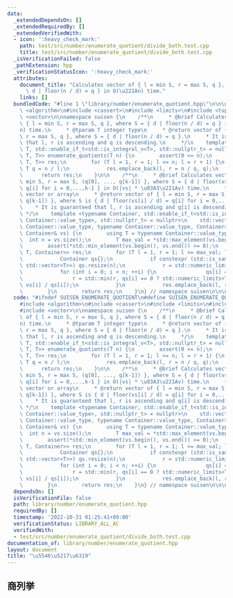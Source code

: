 ```yaml
---
data:
  _extendedDependsOn: []
  _extendedRequiredBy: []
  _extendedVerifiedWith:
  - icon: ':heavy_check_mark:'
    path: test/src/number/enumerate_quotient/divide_both.test.cpp
    title: test/src/number/enumerate_quotient/divide_both.test.cpp
  _isVerificationFailed: false
  _pathExtension: hpp
  _verificationStatusIcon: ':heavy_check_mark:'
  attributes:
    document_title: "Calculates vector of { l = min S, r = max S, q }, where S = {\
      \ d | floor(n / d) = q } in O(\u221An) time."
    links: []
  bundledCode: "#line 1 \"library/number/enumerate_quotient.hpp\"\n\n\n\n#include\
    \ <algorithm>\n#include <cassert>\n#include <limits>\n#include <tuple>\n#include\
    \ <vector>\n\nnamespace suisen {\n    /**\n     * @brief Calculates vector of\
    \ { l = min S, r = max S, q }, where S = { d | floor(n / d) = q } in O(\u221A\
    n) time.\n     * @tparam T integer type\n     * @return vector of { l = min S,\
    \ r = max S, q }, where S = { d | floor(n / d) = q }.\n     * It is guaranteed\
    \ that l, r is ascending and q is descending.\n     */\n    template <typename\
    \ T, std::enable_if_t<std::is_integral_v<T>, std::nullptr_t> = nullptr>\n    std::vector<std::tuple<T,\
    \ T, T>> enumerate_quotients(T n) {\n        assert(0 <= n);\n        std::vector<std::tuple<T,\
    \ T, T>> res;\n        for (T l = 1, r = 1; l <= n; l = r + 1) {\n           \
    \ T q = n / l;\n            res.emplace_back(l, r = n / q, q);\n        }\n  \
    \      return res;\n    }\n\n    /**\n     * @brief Calculates vector of { l =\
    \ min S, r = max S, (q[0], ..., q[k-1]) }, where S = { d | floor(vs[i] / d) =\
    \ q[i] for i = 0,...,k-1 } in O(|vs| * \u03A3\u221Av) time.\n     * @tparam Container\
    \ vector or array\n     * @return vector of { l = min S, r = max S, (q[0], ...,\
    \ q[k-1]) }, where S is { d | floor(vs[i] / d) = q[i] for i = 0,...,k-1 }.\n \
    \    * It is guaranteed that l, r is ascending and q[i] is descending. \n    \
    \ */\n    template <typename Container, std::enable_if_t<std::is_integral_v<typename\
    \ Container::value_type>, std::nullptr_t> = nullptr>\n    std::vector<std::tuple<typename\
    \ Container::value_type, typename Container::value_type, Container>> enumerate_multiple_quotients(const\
    \ Container& vs) {\n        using T = typename Container::value_type;\n      \
    \  int n = vs.size();\n        T max_val = *std::max_element(vs.begin(), vs.end());\n\
    \        assert(*std::min_element(vs.begin(), vs.end()) >= 0);\n        std::vector<std::tuple<T,\
    \ T, Container>> res;\n        for (T l = 1, r = 1; l <= max_val; l = r + 1) {\n\
    \            Container qs{};\n            if constexpr (std::is_same_v<Container,\
    \ std::vector<T>>) qs.resize(n);\n            r = std::numeric_limits<T>::max();\n\
    \            for (int i = 0; i < n; ++i) {\n                qs[i] = vs[i] / l;\n\
    \                r = std::min(r, qs[i] == 0 ? std::numeric_limits<T>::max() :\
    \ vs[i] / qs[i]);\n            }\n            res.emplace_back(l, r, std::move(qs));\n\
    \        }\n        return res;\n    }\n} // namespace suisen\n\n\n\n"
  code: "#ifndef SUISEN_ENUMERATE_QUOTIENT\n#define SUISEN_ENUMERATE_QUOTIENT\n\n\
    #include <algorithm>\n#include <cassert>\n#include <limits>\n#include <tuple>\n\
    #include <vector>\n\nnamespace suisen {\n    /**\n     * @brief Calculates vector\
    \ of { l = min S, r = max S, q }, where S = { d | floor(n / d) = q } in O(\u221A\
    n) time.\n     * @tparam T integer type\n     * @return vector of { l = min S,\
    \ r = max S, q }, where S = { d | floor(n / d) = q }.\n     * It is guaranteed\
    \ that l, r is ascending and q is descending.\n     */\n    template <typename\
    \ T, std::enable_if_t<std::is_integral_v<T>, std::nullptr_t> = nullptr>\n    std::vector<std::tuple<T,\
    \ T, T>> enumerate_quotients(T n) {\n        assert(0 <= n);\n        std::vector<std::tuple<T,\
    \ T, T>> res;\n        for (T l = 1, r = 1; l <= n; l = r + 1) {\n           \
    \ T q = n / l;\n            res.emplace_back(l, r = n / q, q);\n        }\n  \
    \      return res;\n    }\n\n    /**\n     * @brief Calculates vector of { l =\
    \ min S, r = max S, (q[0], ..., q[k-1]) }, where S = { d | floor(vs[i] / d) =\
    \ q[i] for i = 0,...,k-1 } in O(|vs| * \u03A3\u221Av) time.\n     * @tparam Container\
    \ vector or array\n     * @return vector of { l = min S, r = max S, (q[0], ...,\
    \ q[k-1]) }, where S is { d | floor(vs[i] / d) = q[i] for i = 0,...,k-1 }.\n \
    \    * It is guaranteed that l, r is ascending and q[i] is descending. \n    \
    \ */\n    template <typename Container, std::enable_if_t<std::is_integral_v<typename\
    \ Container::value_type>, std::nullptr_t> = nullptr>\n    std::vector<std::tuple<typename\
    \ Container::value_type, typename Container::value_type, Container>> enumerate_multiple_quotients(const\
    \ Container& vs) {\n        using T = typename Container::value_type;\n      \
    \  int n = vs.size();\n        T max_val = *std::max_element(vs.begin(), vs.end());\n\
    \        assert(*std::min_element(vs.begin(), vs.end()) >= 0);\n        std::vector<std::tuple<T,\
    \ T, Container>> res;\n        for (T l = 1, r = 1; l <= max_val; l = r + 1) {\n\
    \            Container qs{};\n            if constexpr (std::is_same_v<Container,\
    \ std::vector<T>>) qs.resize(n);\n            r = std::numeric_limits<T>::max();\n\
    \            for (int i = 0; i < n; ++i) {\n                qs[i] = vs[i] / l;\n\
    \                r = std::min(r, qs[i] == 0 ? std::numeric_limits<T>::max() :\
    \ vs[i] / qs[i]);\n            }\n            res.emplace_back(l, r, std::move(qs));\n\
    \        }\n        return res;\n    }\n} // namespace suisen\n\n\n#endif // SUISEN_ENUMERATE_QUOTIENT\n"
  dependsOn: []
  isVerificationFile: false
  path: library/number/enumerate_quotient.hpp
  requiredBy: []
  timestamp: '2022-10-31 01:25:41+09:00'
  verificationStatus: LIBRARY_ALL_AC
  verifiedWith:
  - test/src/number/enumerate_quotient/divide_both.test.cpp
documentation_of: library/number/enumerate_quotient.hpp
layout: document
title: "\u5546\u5217\u6319"
---
```

## 商列挙
